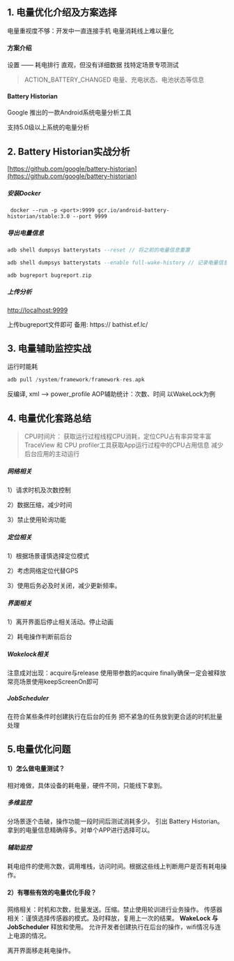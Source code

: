 ## 1. 电量优化介绍及方案选择

电量重视度不够：开发中一直连接手机
电量消耗线上难以量化

#### 方案介绍

设置 —— 耗电排行
直观，但没有详细数据
找特定场景专项测试

>ACTION_BATTERY_CHANGED
>电量、充电状态、电池状态等信息

#### **Battery Historian**

Google 推出的一款Android系统电量分析工具

支持5.0级以上系统的电量分析

## 2. Battery Historian实战分析

[https://github.com/google/battery-historian](https://github.com/google/battery-historian)

##### 安装Docker

```docker
 docker --run -p <port>:9999 gcr.io/android-battery-historian/stable:3.0 --port 9999
```

##### 导出电量信息

```adb
adb shell dumpsys batterystats --reset // 将之前的电量信息重置

adb shell dumpsys batterystats --enable full-wake-history // 记录电量信息

adb bugreport bugreport.zip
```

##### 上传分析

[http://localhost:9999](http://localhost:9999)

上传bugreport文件即可
备用: https:// bathist.ef.lc/



## 3. 电量辅助监控实战

运行时能耗

```adb
adb pull /system/framework/framework-res.apk
```

反编译, xml ——> power_profile
AOP辅助统计：次数、时间
以WakeLock为例



## 4. 电量优化套路总结

>CPU时间片：
>获取运行过程线程CPU消耗，定位CPU占有率异常丰富
>TraceView 和 CPU profiler工具获取App运行过程中的CPU占用信息
>减少后台应用的主动运行

##### **网络相关**

1）请求时机及次数控制

2）数据压缩，减少时间

3）禁止使用轮询功能

##### **定位相关**

1）根据场景谨慎选择定位模式

2）考虑网络定位代替GPS

3）使用后务必及时关闭，减少更新频率。



##### **界面相关**

1）离开界面后停止相关活动。停止动画

2）耗电操作判断前后台



##### **Wakelock相关**

注意成对出现：acquire与release
使用带参数的acquire
finally确保一定会被释放
常亮场景使用keepScreenOn即可

##### **JobScheduler**

在符合某些条件时创建执行在后台的任务
把不紧急的任务放到更合适的时机批量处理



## 5.电量优化问题

#### 1）怎么做电量测试？

相对难做，具体设备的耗电量，硬件不同，只能线下拿到。

##### **多维监控**

分场景逐个击破，操作功能一段时间后测试消耗多少。
引出 Battery Historian。拿到的电量信息精确得多。对单个APP进行选择可以。

##### **辅助监控**

耗电组件的使用次数，调用堆栈，访问时间。根据这些线上判断用户是否有耗电操作。

#### 2）有哪些有效的电量优化手段？

网络相关：时机和次数，批量发送。压缩。禁止使用轮训进行业务操作。
传感器相关：谨慎选择传感器的模式。及时释放，复用上一次的结果。
**WakeLock 与 JobScheduler**
释放和使用。 允许开发者创建执行在后台的操作，wifi情况与连上电源的情况。

离开界面移走耗电操作。